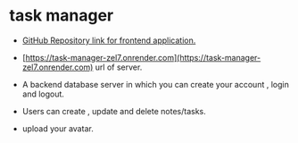 # task manager

- [GitHub Repository link for frontend application.](https://github.com/Rapido730/frontend-task-manager) 
- [https://task-manager-zel7.onrender.com](https://task-manager-zel7.onrender.com) url of server.

- A backend database server in which you can create your account , login and logout.
- Users can create , update and delete notes/tasks.
- upload your avatar.

